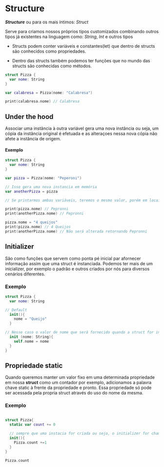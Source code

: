 
# Structure

***Structure*** ou para os mais íntimos: *Struct*

Serve para criamos nossos próprios tipos customizados combinando outros tipos já existentes na linguagem como: *String*, *Int* e outros tipos

* Structs podem conter variáveis e constantes(let) que dentro de structs são conhecidos como propriedades.
  
* Dentro das structs também podemos ter funções que no mundo das structs são conhecidas como métodos.

```swift
struct Pizza {
  var nome: String
} 

var calabresa = Pizza(nome: "Calabresa")

print(calabresa.nome) // Calabresa
```

## Under the hood

Associar uma instância à outra variável gera uma nova instância ou seja, um cópia da instância original é efetuada e as alteraçoes nessa nova cópia não afete a instância de origem.

#### Exemplo

```Swift
struct Pizza {
  var nome: String
}

var pizza = Pizza(nome: "Peperoni")

// Isso gera uma nova instancia em memória
var anotherPizza = pizza

// Se printarmos ambas variáveis, teremos o mesmo valor, porém em locais diferentes em memória e caso uma dessas variáveis seja alterada, a outra permanecerá intacta.

print(pizza.nome) // Pepronni
print(anotherPizza.nome) // Pepronni

pizza.nome = "4 queijos"
print(pizza.nome) // 4 Queijos
print(anotherPizza.nome) // Não será alterada retornando Pepronni

```

## Initializer

São como funções que servem como ponta pé inicial par afornecer informação assim que uma struct é instanciada.
Podemos ter mais de um inicializer, por exemplo o padrão e outros criados por nós para diversos cenários diferentes.

### Exemplo

```Swift
struct Pizza {
  var nome: String

// Default
  init(){
    nome = "Queijo"
  }

// Nesse caso o valor de nome que será fornecido quando a struct for instanciado e o initializer default é ignorado
  init (nome: String){
    self.nome = nome
  }
}

```

## Propriedade **static**

Quando queremos manter um valor fixo em uma determinada propriedade em nossa **struct** como um contador por exemplo, adicionamos a palavra chave static à frente da propriedade e pronto. Essa propriedade só pode ser acessada pela propria struct através do uso do nome da mesma.

### Exemplo

```Swift

struct Pizza{
  static var count += 0
  
  // sempre que uma instacia for criada ou seja, o initializer for chamado a lógica será executada e o valor de count será mantido independente do número de instacias criadas, o valor seguirá atualizando e sendo único para todas as instancias
  init(){
    Pizza.count +=1
  }
}

Pizza.count

```
